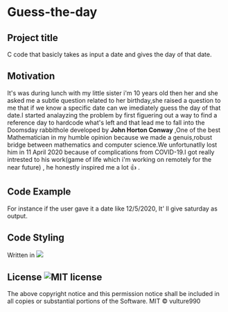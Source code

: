 # Guess-the-day
## Project title
C code that basicly takes as input a date and gives the day of that date.
## Motivation
It's was during lunch with my little sister i'm 10 years old then her and she asked me a subtle question related to her birthday,she raised a question to me that if we know a specific date can we imediately guess the day of that date.I started analayzing the problem by first figuering out a way to find a reference day to hardcode what's left and that lead me to fall into the Doomsday rabbithole developed by **John Horton Conway** ,One of the best Mathematician in my humble opinion because we made a genuis,robust bridge between mathematics and computer science.We unfortunatlly lost him in 11 April 2020  because of complications from COVID-19.I got really intrested to his work(game of life which i'm working on remotely for the near future) , he honestly inspired me a lot :+1: .
## Code Example
For instance if the user gave it a date like 12/5/2020, It' ll give saturday as output.
## Code Styling
Written in  <img src="https://img.shields.io/badge/c%20-%2300599C.svg?&style=for-the-badge&logo=c&logoColor=white"/> 
## License ![MIT license](https://img.shields.io/badge/License-MIT-blue.svg)
The above copyright notice and this permission notice shall be included in all copies or substantial portions of the Software.
 MIT © vulture990
